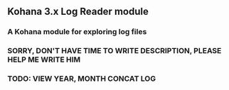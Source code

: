 ## Kohana 3.x Log Reader module
### A Kohana module for exploring log files

### SORRY, DON'T HAVE TIME TO WRITE DESCRIPTION, PLEASE HELP ME WRITE HIM

### TODO: VIEW YEAR, MONTH CONCAT LOG
